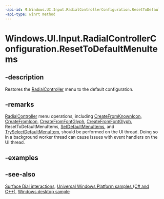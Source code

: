 ```yaml
---
-api-id: M:Windows.UI.Input.RadialControllerConfiguration.ResetToDefaultMenuItems
-api-type: winrt method
---
```


<!-- Method syntax
public void ResetToDefaultMenuItems()
-->

# Windows.UI.Input.RadialControllerConfiguration.ResetToDefaultMenuItems

## -description
Restores the [RadialController](radialcontroller.md) menu to the default configuration.

## -remarks
[RadialController](radialcontroller.md) menu operations, including [CreateFromKnownIcon](radialcontrollermenuitem_createfromknownicon_1665769620.md), [CreateFromIcon](radialcontrollermenuitem_createfromicon_2066467533.md), [CreateFromFontGlyph](radialcontrollermenuitem_createfromfontglyph_679326837.md), [CreateFromFontGlyph](radialcontrollermenuitem_createfromfontglyph_63723173.md), ResetToDefaultMenuItems, [SetDefaultMenuItems](radialcontrollerconfiguration_setdefaultmenuitems_1318008085.md), and [TrySelectDefaultMenuItem](radialcontrollerconfiguration_tryselectdefaultmenuitem_1342621095.md), should be performed on the UI thread. Doing so in a background worker thread can cause issues with event handlers on the UI thread.

## -examples

## -see-also
[Surface Dial interactions](/windows/uwp/input-and-devices/windows-wheel-interactions), [Universal Windows Platform samples (C# and C++)](https://go.microsoft.com/fwlink/?linkid=832713), [Windows desktop sample](https://aka.ms/radialcontrollerclassicsample)

